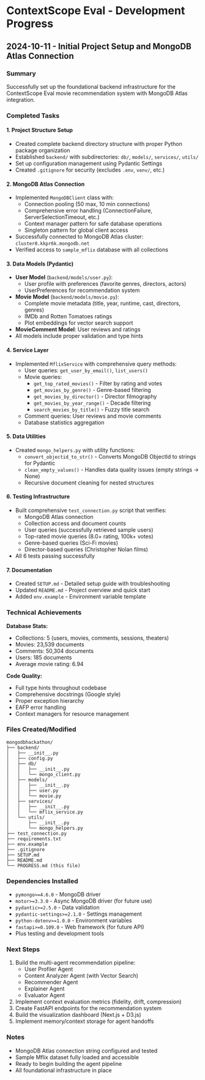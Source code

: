 # ContextScope Eval - Development Progress

## 2024-10-11 - Initial Project Setup and MongoDB Atlas Connection

### Summary
Successfully set up the foundational backend infrastructure for the ContextScope Eval movie recommendation system with MongoDB Atlas integration.

### Completed Tasks

#### 1. Project Structure Setup
- Created complete backend directory structure with proper Python package organization
- Established `backend/` with subdirectories: `db/`, `models/`, `services/`, `utils/`
- Set up configuration management using Pydantic Settings
- Created `.gitignore` for security (excludes `.env`, `venv/`, etc.)

#### 2. MongoDB Atlas Connection
- Implemented `MongoDBClient` class with:
  - Connection pooling (50 max, 10 min connections)
  - Comprehensive error handling (ConnectionFailure, ServerSelectionTimeout, etc.)
  - Context manager pattern for safe database operations
  - Singleton pattern for global client access
- Successfully connected to MongoDB Atlas cluster: `cluster0.kkpr6k.mongodb.net`
- Verified access to `sample_mflix` database with all collections

#### 3. Data Models (Pydantic)
- **User Model** (`backend/models/user.py`):
  - User profile with preferences (favorite genres, directors, actors)
  - UserPreferences for recommendation system
- **Movie Model** (`backend/models/movie.py`):
  - Complete movie metadata (title, year, runtime, cast, directors, genres)
  - IMDb and Rotten Tomatoes ratings
  - Plot embeddings for vector search support
- **MovieComment Model**: User reviews and ratings
- All models include proper validation and type hints

#### 4. Service Layer
- Implemented `MflixService` with comprehensive query methods:
  - User queries: `get_user_by_email()`, `list_users()`
  - Movie queries: 
    - `get_top_rated_movies()` - Filter by rating and votes
    - `get_movies_by_genre()` - Genre-based filtering
    - `get_movies_by_director()` - Director filmography
    - `get_movies_by_year_range()` - Decade filtering
    - `search_movies_by_title()` - Fuzzy title search
  - Comment queries: User reviews and movie comments
  - Database statistics aggregation

#### 5. Data Utilities
- Created `mongo_helpers.py` with utility functions:
  - `convert_objectid_to_str()` - Converts MongoDB ObjectId to strings for Pydantic
  - `clean_empty_values()` - Handles data quality issues (empty strings → None)
  - Recursive document cleaning for nested structures

#### 6. Testing Infrastructure
- Built comprehensive `test_connection.py` script that verifies:
  - MongoDB Atlas connection
  - Collection access and document counts
  - User queries (successfully retrieved sample users)
  - Top-rated movie queries (8.0+ rating, 100k+ votes)
  - Genre-based queries (Sci-Fi movies)
  - Director-based queries (Christopher Nolan films)
- All 6 tests passing successfully

#### 7. Documentation
- Created `SETUP.md` - Detailed setup guide with troubleshooting
- Updated `README.md` - Project overview and quick start
- Added `env.example` - Environment variable template

### Technical Achievements

**Database Stats:**
- Collections: 5 (users, movies, comments, sessions, theaters)
- Movies: 23,539 documents
- Comments: 50,304 documents
- Users: 185 documents
- Average movie rating: 6.94

**Code Quality:**
- Full type hints throughout codebase
- Comprehensive docstrings (Google style)
- Proper exception hierarchy
- EAFP error handling
- Context managers for resource management

### Files Created/Modified
```
mongodbhackathon/
├── backend/
│   ├── __init__.py
│   ├── config.py
│   ├── db/
│   │   ├── __init__.py
│   │   └── mongo_client.py
│   ├── models/
│   │   ├── __init__.py
│   │   ├── user.py
│   │   └── movie.py
│   ├── services/
│   │   ├── __init__.py
│   │   └── mflix_service.py
│   └── utils/
│       ├── __init__.py
│       └── mongo_helpers.py
├── test_connection.py
├── requirements.txt
├── env.example
├── .gitignore
├── SETUP.md
├── README.md
└── PROGRESS.md (this file)
```

### Dependencies Installed
- `pymongo>=4.6.0` - MongoDB driver
- `motor>=3.3.0` - Async MongoDB driver (for future use)
- `pydantic>=2.5.0` - Data validation
- `pydantic-settings>=2.1.0` - Settings management
- `python-dotenv>=1.0.0` - Environment variables
- `fastapi>=0.109.0` - Web framework (for future API)
- Plus testing and development tools

### Next Steps
1. Build the multi-agent recommendation pipeline:
   - User Profiler Agent
   - Content Analyzer Agent (with Vector Search)
   - Recommender Agent
   - Explainer Agent
   - Evaluator Agent
2. Implement context evaluation metrics (fidelity, drift, compression)
3. Create FastAPI endpoints for the recommendation system
4. Build the visualization dashboard (Next.js + D3.js)
5. Implement memory/context storage for agent handoffs

### Notes
- MongoDB Atlas connection string configured and tested
- Sample Mflix dataset fully loaded and accessible
- Ready to begin building the agent pipeline
- All foundational infrastructure in place

